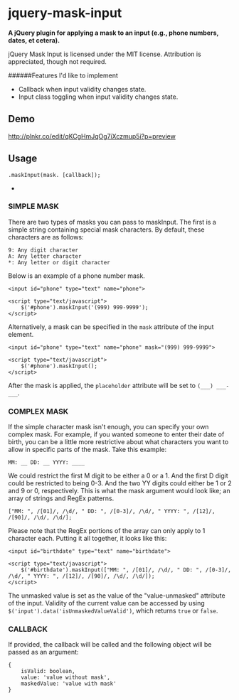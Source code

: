 jquery-mask-input
=================

**A jQuery plugin for applying a mask to an input (e.g., phone numbers, dates, et cetera).**

jQuery Mask Input is licensed under the MIT license. Attribution is appreciated, though not required. 

######Features I'd like to implement
* Callback when input validity changes state. 
* Input class toggling when input validity changes state.

## Demo
http://plnkr.co/edit/qKCgHmJqOg7iXczmup5i?p=preview


## Usage

	.maskInput(mask. [callback]);

-
	
### SIMPLE MASK

There are two types of masks you can pass to maskInput. The first is a simple string containing special mask characters. By default, these characters are as follows:

    9: Any digit character
    A: Any letter character
    *: Any letter or digit character
    
Below is an example of a phone number mask.

	<input id="phone" type="text" name="phone">
	
	<script type="text/javascript">
		$('#phone').maskInput('(999) 999-9999');
	</script>

Alternatively, a mask can be specified in the ``mask`` attribute of the input element.

	<input id="phone" type="text" name="phone" mask="(999) 999-9999">
	
	<script type="text/javascript">
		$('#phone').maskInput();
	</script>

After the mask is applied, the ``placeholder`` attribute will be set to ``(___) ___-___``.


### COMPLEX MASK

If the simple character mask isn't enough, you can specify your own complex mask. For example, if you wanted someone to enter their date of birth, you can be a little more restrictive about what characters you want to allow in specific parts of the mask. Take this example:

	MM: __ DD: __ YYYY: ____

We could restrict the first M digit to be either a 0 or a 1. And the first D digit could be restricted to being 0-3. And the two YY digits could either be 1 or 2 and 9 or 0, respectively. This is what the mask argument would look like; an array of strings and RegEx patterns.

	["MM: ", /[01]/, /\d/, " DD: ", /[0-3]/, /\d/, " YYYY: ", /[12]/, /[90]/, /\d/, /\d/];

Please note that the RegEx portions of the array can only apply to 1 character each. Putting it all together, it looks like this:

	<input id="birthdate" type="text" name="birthdate">
	
	<script type="text/javascript">
		$('#birthdate').maskInput(["MM: ", /[01]/, /\d/, " DD: ", /[0-3]/, /\d/, " YYYY: ", /[12]/, /[90]/, /\d/, /\d/]);
	</script>


The unmasked value is set as the value of the "value-unmasked" attribute of the input. Validity of the current value can be accessed by using ``$('input').data('isUnmaskedValueValid')``, which returns ``true`` or ``false``.


### CALLBACK

If provided, the callback will be called and the following object will be passed as an argument:

	{
		isValid: boolean,
		value: 'value without mask',
		maskedValue: 'value with mask'
	}
	